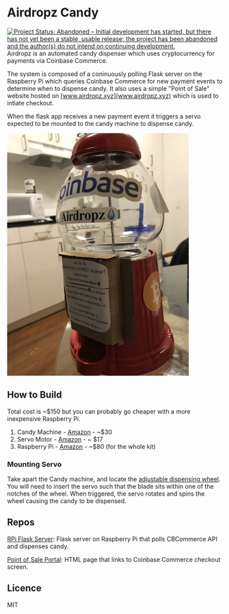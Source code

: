 # Airdropz Candy
[![Project Status: Abandoned – Initial development has started, but there has not yet been a stable, usable release; the project has been abandoned and the author(s) do not intend on continuing development.](https://www.repostatus.org/badges/latest/abandoned.svg)](https://www.repostatus.org/#abandoned)
Airdropz is an automated candy dispenser which uses cryptocurrency for payments via Coinbase Commerce.

The system is composed of a coninuously polling Flask server on the
Raspberry Pi which queries Coinbase Commerce for new payment events to
determine when to dispense candy. It also uses a simple "Point of Sale"
website hosted on [www.airdropz.xyz](www.airdropz.xyz) which is used to
intiate checkout. 

When the flask app receives a new payment event it triggers a servo expected to be mounted to the candy machine to dispense candy. 

![machine](./media/airdropz.jpg)

## How to Build

Total cost is ~$150 but you can probably go cheaper with a more inexpensive Raspberry Pi.

1. Candy Machine - [Amazon](https://www.amazon.com/Carousel-JUNIOR-Medium-Gumball-Bank/dp/B00S0TS1KY/ref=sr_1_2?dchild=1&keywords=candy+machine&qid=1597244568&sr=8-2) - ~$30
2. Servo Motor - [Amazon](https://www.amazon.com/dp/B01MSAIL3D/ref=dp_cerb_1) - ~ $17
3. Raspberry Pi - [Amazon](https://www.amazon.com/gp/product/B07BCC8PK7/ref=ppx_yo_dt_b_asin_title_o00_s00?ie=UTF8&psc=1) - ~$80 (for the whole kit)

### Mounting Servo

Take apart the Candy machine, and locate the [adjustable dispensing wheel](https://www.candymachines.com/images/helper/carousel-gumball-machines/carousel-gumball-machine-parts.jpg). You will need to insert the servo such that the blade sits within one of the notches of the wheel. When triggered, the servo rotates and spins the wheel causing the candy to be dispensed.

## Repos
[RPi Flask Server](./flask-app): Flask server on Raspberry Pi
that polls CBCommerce API and dispenses candy.

[Point of Sale Portal](./point-of-sale): HTML page that links
to Coinbase Commerce checkout screen. 

## Licence 

MIT 



